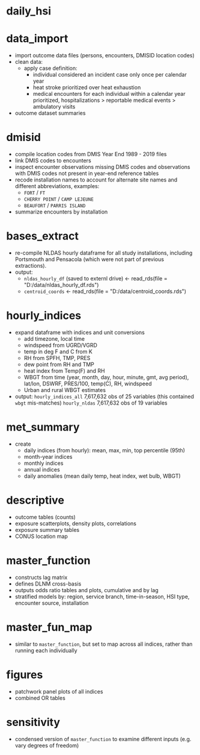 # daily_hsi


# data_import
- import outcome data files (persons, encounters, DMISID location codes)
- clean data:
  - apply case definition:
    - individual considered an incident case only once per calendar year
    - heat stroke prioritized over heat exhaustion
    - medical encounters for each individual within a calendar year prioritized, 
      hospitalizations > reportable medical events > ambulatory visits
- outcome dataset summaries


# dmisid

- compile location codes from DMIS Year End 1989 - 2019 files
- link DMIS codes to encounters
- inspect encounter observations missing DMIS codes and observations with DMIS codes not present in year-end reference tables
- recode installation names to account for alternate site names and different abbreviations, examples:
  - `FORT` / `FT`
  - `CHERRY POINT` / `CAMP LEJEUNE`
  - `BEAUFORT` / `PARRIS ISLAND`
- summarize encounters by installation


# bases_extract

- re-compile NLDAS hourly dataframe for all study installations, including Portsmouth and Pensacola (which were not part of previous extractions).
- output: 
    - `nldas_hourly_df` (saved to externl drive) <-  read_rds(file = "D:/data/nldas_hourly_df.rds")  
    - `centroid_coords` <- read_rds(file = "D:/data/centroid_coords.rds")

# hourly_indices

- expand dataframe with indices and unit conversions
  - add timezone, local time
  - windspeed from UGRD/VGRD
  - temp in deg F and C from K
  - RH from SPFH, TMP, PRES
  - dew point from RH and TMP
  - heat index from Temp(F) and RH
  - WBGT from time (year, month, day, hour, minute, gmt, avg period), lat/lon, DSWRF, PRES/100, temp(C), RH, windspeed
  - Urban and rural WBGT estimates
 - output: `hourly_indices_all` 7,617,632 obs of 25 variables (this contained `wbgt` mis-matches)
    `hourly_nldas` 7,617,632  obs of 19 variables
 
 
# met_summary
- create 
  - daily indices (from hourly): mean, max, min, top percentile (95th)
  - month-year indices
  - monthly indices
  - annual indices
  - daily anomalies (mean daily temp, heat index, wet bulb, WBGT)

# descriptive

  - outcome tables (counts)
  - exposure scatterplots, density plots,  correlations
  - exposure summary tables
  - CONUS location map


# master_function  

- constructs lag matrix
- defines DLNM cross-basis
- outputs odds ratio tables and plots, cumulative and by lag
- stratified models by: region, service branch, time-in-season, HSI type, encounter source, installation

# master_fun_map

- similar to `master_function`, but set to map across all indices, rather than running each individually

# figures

- patchwork panel plots of all indices
- combined OR tables

# sensitivity

- condensed version of `master_function` to examine different inputs (e.g. vary degrees of freedom)
    
